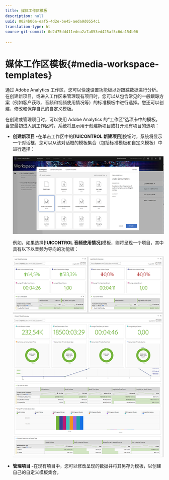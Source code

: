 ```yaml
---
title: 媒体工作区模板
description: null
uuid: 0024b06a-eaf5-4d2e-be45-aeda9d0554c1
translation-type: ht
source-git-commit: 0d2d75dd411edea2a7a853ed425af5c6da154b06

---
```



# 媒体工作区模板{#media-workspace-templates}

通过 Adobe Analytics 工作区，您可以快速设置功能板以对跟踪数据进行分析。在创建新项目，或进入工作区来管理现有项目时，您可以从包含常见的一般跟踪方案（例如客户获取、音频和视频使用情况等）的标准模板中进行选择。您还可以创建、修改和保存自己的自定义模板。

在创建或管理项目时，可以使用 Adobe Analytics 的“工作区”选项卡中的模板。当您最初进入到工作区时，系统将显示用于创建新项目或打开现有项目的选项：

* **创建新项目 -**&#x200B;在单击工作区中的&#x200B;**[!UICONTROL 新建项目]**&#x200B;按钮时，系统将显示一个对话框，您可以从该对话框的模板集合（包括标准模板和自定义模板）中进行选择：

   ![](assets/all-templates-audio.png)

   例如，如果选择&#x200B;**[!UICONTROL 音频使用情况]**&#x200B;模板，则将呈现一个项目，其中具有以下以音频为导向的功能板：

   ![](assets/aa-workspace.png)

* **管理项目 -**&#x200B;在现有项目中，您可以修改呈现的数据并将其另存为模板，以创建自己的自定义模板集合。


